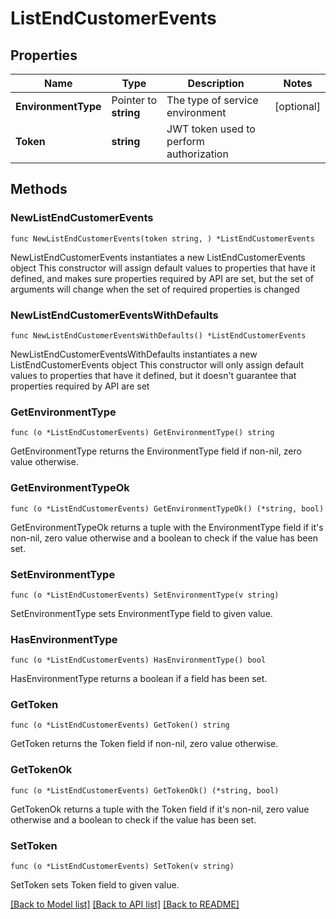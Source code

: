 # ListEndCustomerEvents

## Properties

Name | Type | Description | Notes
------------ | ------------- | ------------- | -------------
**EnvironmentType** | Pointer to **string** | The type of service environment | [optional] 
**Token** | **string** | JWT token used to perform authorization | 

## Methods

### NewListEndCustomerEvents

`func NewListEndCustomerEvents(token string, ) *ListEndCustomerEvents`

NewListEndCustomerEvents instantiates a new ListEndCustomerEvents object
This constructor will assign default values to properties that have it defined,
and makes sure properties required by API are set, but the set of arguments
will change when the set of required properties is changed

### NewListEndCustomerEventsWithDefaults

`func NewListEndCustomerEventsWithDefaults() *ListEndCustomerEvents`

NewListEndCustomerEventsWithDefaults instantiates a new ListEndCustomerEvents object
This constructor will only assign default values to properties that have it defined,
but it doesn't guarantee that properties required by API are set

### GetEnvironmentType

`func (o *ListEndCustomerEvents) GetEnvironmentType() string`

GetEnvironmentType returns the EnvironmentType field if non-nil, zero value otherwise.

### GetEnvironmentTypeOk

`func (o *ListEndCustomerEvents) GetEnvironmentTypeOk() (*string, bool)`

GetEnvironmentTypeOk returns a tuple with the EnvironmentType field if it's non-nil, zero value otherwise
and a boolean to check if the value has been set.

### SetEnvironmentType

`func (o *ListEndCustomerEvents) SetEnvironmentType(v string)`

SetEnvironmentType sets EnvironmentType field to given value.

### HasEnvironmentType

`func (o *ListEndCustomerEvents) HasEnvironmentType() bool`

HasEnvironmentType returns a boolean if a field has been set.

### GetToken

`func (o *ListEndCustomerEvents) GetToken() string`

GetToken returns the Token field if non-nil, zero value otherwise.

### GetTokenOk

`func (o *ListEndCustomerEvents) GetTokenOk() (*string, bool)`

GetTokenOk returns a tuple with the Token field if it's non-nil, zero value otherwise
and a boolean to check if the value has been set.

### SetToken

`func (o *ListEndCustomerEvents) SetToken(v string)`

SetToken sets Token field to given value.



[[Back to Model list]](../README.md#documentation-for-models) [[Back to API list]](../README.md#documentation-for-api-endpoints) [[Back to README]](../README.md)


